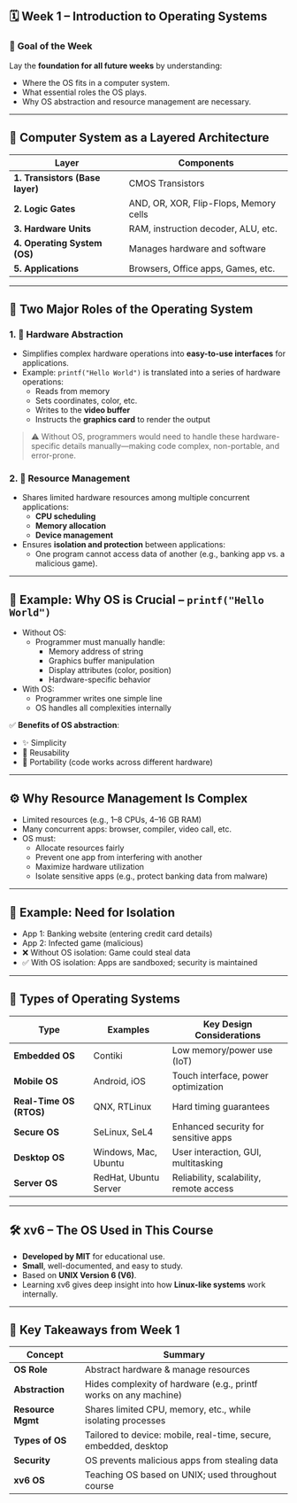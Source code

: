 ## 🗓️ **Week 1 – Introduction to Operating Systems**

### 🎯 **Goal of the Week**

Lay the **foundation for all future weeks** by understanding:

- Where the OS fits in a computer system.
- What essential roles the OS plays.
- Why OS abstraction and resource management are necessary.

---

## 🧱 **Computer System as a Layered Architecture**

|Layer|Components|
|---|---|
|**1. Transistors (Base layer)**|CMOS Transistors|
|**2. Logic Gates**|AND, OR, XOR, Flip-Flops, Memory cells|
|**3. Hardware Units**|RAM, instruction decoder, ALU, etc.|
|**4. Operating System (OS)**|Manages hardware and software|
|**5. Applications**|Browsers, Office apps, Games, etc.|

---

## 🧠 **Two Major Roles of the Operating System**

### 1. 🧩 **Hardware Abstraction**

- Simplifies complex hardware operations into **easy-to-use interfaces** for applications.
- Example: `printf("Hello World")` is translated into a series of hardware operations:
    - Reads from memory
    - Sets coordinates, color, etc.
    - Writes to the **video buffer**
    - Instructs the **graphics card** to render the output

> ⚠️ Without OS, programmers would need to handle these hardware-specific details manually—making code complex, non-portable, and error-prone.

### 2. 🔄 **Resource Management**

- Shares limited hardware resources among multiple concurrent applications:
    - **CPU scheduling**
    - **Memory allocation**
    - **Device management**
- Ensures **isolation and protection** between applications:
    - One program cannot access data of another (e.g., banking app vs. a malicious game).

---

## 🧪 **Example: Why OS is Crucial – `printf("Hello World")`**

- Without OS:
    - Programmer must manually handle:
        - Memory address of string
        - Graphics buffer manipulation
        - Display attributes (color, position)
        - Hardware-specific behavior
- With OS:
    - Programmer writes one simple line
    - OS handles all complexities internally

✅ **Benefits of OS abstraction**:

- ✨ Simplicity
- 🔁 Reusability
- 🔄 Portability (code works across different hardware)

---

## ⚙️ **Why Resource Management Is Complex**

- Limited resources (e.g., 1–8 CPUs, 4–16 GB RAM)
- Many concurrent apps: browser, compiler, video call, etc.
- OS must:
    - Allocate resources fairly
    - Prevent one app from interfering with another
    - Maximize hardware utilization
    - Isolate sensitive apps (e.g., protect banking data from malware)

---

## 🔐 **Example: Need for Isolation**

- App 1: Banking website (entering credit card details)
- App 2: Infected game (malicious)
- ❌ Without OS isolation: Game could steal data
- ✅ With OS isolation: Apps are sandboxed; security is maintained

---

## 📱 **Types of Operating Systems**

|Type|Examples|Key Design Considerations|
|---|---|---|
|**Embedded OS**|Contiki|Low memory/power use (IoT)|
|**Mobile OS**|Android, iOS|Touch interface, power optimization|
|**Real-Time OS (RTOS)**|QNX, RTLinux|Hard timing guarantees|
|**Secure OS**|SeLinux, SeL4|Enhanced security for sensitive apps|
|**Desktop OS**|Windows, Mac, Ubuntu|User interaction, GUI, multitasking|
|**Server OS**|RedHat, Ubuntu Server|Reliability, scalability, remote access|

---

## 🛠️ **xv6 – The OS Used in This Course**

- **Developed by MIT** for educational use.
- **Small**, well-documented, and easy to study.
- Based on **UNIX Version 6 (V6)**.
- Learning xv6 gives deep insight into how **Linux-like systems** work internally.

---

## 🧾 **Key Takeaways from Week 1**

|Concept|Summary|
|---|---|
|**OS Role**|Abstract hardware & manage resources|
|**Abstraction**|Hides complexity of hardware (e.g., printf works on any machine)|
|**Resource Mgmt**|Shares limited CPU, memory, etc., while isolating processes|
|**Types of OS**|Tailored to device: mobile, real-time, secure, embedded, desktop|
|**Security**|OS prevents malicious apps from stealing data|
|**xv6 OS**|Teaching OS based on UNIX; used throughout course|
